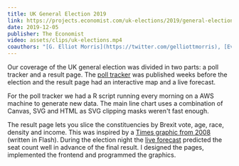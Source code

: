 ```yaml
---
title: UK General Election 2019
link: https://projects.economist.com/uk-elections/2019/general-election-results
date: 2019-12-05
publisher: The Economist
video: assets/clips/uk-elections.mp4
coauthors: "[G. Elliot Morris](https://twitter.com/gelliottmorris), [Evan Hensleigh](https://twitter.com/futuraprime) and [James Fransham](https://twitter.com/jamesfransham)"
---
```


Our coverage of the UK general election was divided in two parts: a poll tracker and a result page. The [poll tracker](https://projects.economist.com/uk-elections/poll-tracker) was published weeks before the election and the result page had an interactive map and a live forecast.

For the poll tracker we had a R script running every morning on a AWS machine to generate new data. The main line chart uses a combination of Canvas, SVG and HTML as SVG clipping masks weren't fast enough.

The result page lets you slice the constituencies by Brexit vote, age, race, density and income. This was inspired by a [Times graphic from 2008](https://www.nytimes.com/elections/2008/results/president/explorer.html) (written in Flash). During the election night the [live forecast](https://projects.economist.com/uk-elections/2019/general-election-results#live-forecast) predicted the seat count well in advance of the final result. I designed the pages, implemented the frontend and programmed the graphics.
